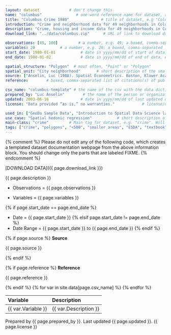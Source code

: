 ```yaml
---
layout: dataset             # don't change this
name: "columbus"               # one-word reference name for dataset, all lowercase and underscores, e.g. "columbus"
title: "Columbus Crime 1980"              # title of dataset, e.g "Columbus Crime 1980"
introduction: "Crime and neighborhood data for 49 neighborhoods in Columbus, OH, 1980."       # one-sentence description of dataset, e.g. "Crime and neighborhood data for 49 neighborhoods in Columbus, OH, 1980."
description: "Crime, housing and income data for 49 neighborhoods in Columbus, OH, 1980. Textbook example."        # multiple-sentence description of dataset, e.g. "Crime, housing and income data for 49 neighborhoods in Columbus, OH, 1980. Textbook example."
download_link: "../data/columbus.zip"      # URL of link to download dataset, e.g. "../data/columbus.zip"

observations: [49, 100]         # a number, e.g. 49; a boxed, comma-separated list if multiple datasets, e.g. [49, 100]
variables: 20           # a number, e.g. 20; a boxed, comma-separated list if multiple datasets, e.g. [20, 25]
start_date: 1980-01-01           # date in yyyy/mm/dd of start of data, e.g. 1980-01-01
end_date: 1980-01-02             # date in yyyy/mm/dd of end of data, e.g. 1980-01-01, same as above if single period

spatial_structure: "Polygon"  # most often, "Point" or "Polygon"
spatial_unit: "City neighborhood"       # short description of the smallest spatial unit, e.g. "City neighborhood", "Census block", "House sale"
source: ["Anselin, Luc (1988). Spatial Econometrics. Boston, Kluwer Academic, Table 12.1, p. 189.",  "Brunsdon, C. and Dykes, J. (2007). Geographically weighted visualization: interactive graphics for scale-varying exploratory analysis. Geographical Information Science Research Conference (GISRUK 07), NUI Maynooth, Ireland, April, 2007. "]           # boxed, comma-separated list of citation(s) of publication(s) from which this dataset originates, e.g. ["Anselin, Luc (1988). Spatial Econometrics. Boston, Kluwer Academic, Table 12.1, p. 189.", ""]
reference:        # boxed, comma-separated list of citations(s) of publication(s) that reference this dataset

csv_name: "columbus-template" # the name of the csv with the data dictionary, stored in the _data folder (without the .csv extension)
prepared_by: "Luc Anselin"        # the name of the person or organization who prepared the data, e.g. "CSDS", "Luc Anselin"
updated: 2003-06-16              # date in yyyy/mm/dd of last updated date, e.g. 2003-06-16
license: "Data provided “as is,” no warranties."            # license/disclaimers for the data, e.g. "Data provided “as is,” no warranties."

used_in: ["GeoDa Sample Data", "Introduction to Spatial Data Science labs"]         # boxed, comma-separated list of CSDS resources using this dataset, e.g. ["GeoDa Sample Data", "Introduction to Spatial Data Science labs"]
use_case: "Spatial hedonic regression"           # short description of use case for dataset, e.g. "Spatial hedonic regression"
main-class: "crime"         # Main tag for dataset, e.g. "crime". Will show up on website under this category
tags: ["crime", "polygons", "<500", "smaller areas", "ESDA", "textbook"] # Secondary tags for data, including the main tag, e.g. ["crime", "polygons", "<500", "smaller areas", "ESDA", "textbook"].
---
```


{% comment %}
Please do not edit any of the following code, which creates a templated dataset
documentation webpage from the above information block. You should change only 
the parts that are labeled FIXME.
{% endcomment %}

<span class="download">[DOWNLOAD DATA]({{ page.download_link }})</span>

<p class="description">{{ page.description }}</p>

* Observations = <span class="observations">{{ page.observations }}</span>

* Variables = <span class="variables">{{ page.variables }}</span>

{% if page.start_date == page.end_date %}
* Date = <span class="start_date">{{ page.start_date }} </span>
{% elsif page.start_date != page.end_date %}
* Date Range = <span class="start_date">{{ page.start_date }}</span> to <span class="end_date">{{ page.end_date }}</span>
{% endif %}

{% if page.source %}
**Source**
<p class="source">{{ page.source }}</p>
{% endif %}

{% if page.reference %}
**Reference**
<p class="reference">{{ page.reference }}</p>
{% endif %}

<table class="datadict">
  <thead>
    <tr>
      <th style="text-align: left">Variable</th>
      <th style="text-align: left">Description</th>
    </tr>
  </thead>
  <tbody>
{% for var in site.data[page.csv_name] %}
    <tr>
      <td class="var" style="text-align: left">{{ var.Variable }}</td>
      <td class ="desc" style="text-align: left">{{ var.Description }}</td>
    </tr>
{% endfor %}
  </tbody>
</table>

Prepared by <span class="prepared">{{ page.prepared_by }}</span>. Last updated <span class="updated">{{ page.updated }}</span>. <span class="license">{{ page.license }}</span>
